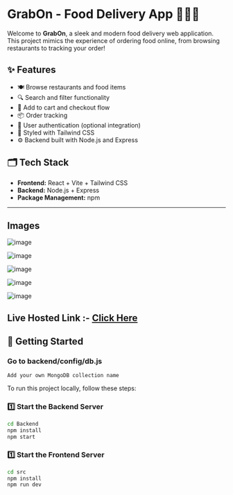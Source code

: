 # GrabOn - Food Delivery App 🍔🚴‍♂️

Welcome to **GrabOn**, a sleek and modern food delivery web application. This project mimics the experience of ordering food online, from browsing restaurants to tracking your order!

## ✨ Features

- 🍽 Browse restaurants and food items
- 🔍 Search and filter functionality
- 🛒 Add to cart and checkout flow
- 📦 Order tracking
- 🔐 User authentication (optional integration)
- 🎨 Styled with Tailwind CSS
- ⚙️ Backend built with Node.js and Express

## 🗂 Tech Stack

- **Frontend:** React + Vite + Tailwind CSS
- **Backend:** Node.js + Express
- **Package Management:** npm

---
## Images
![image](https://github.com/user-attachments/assets/85d81139-2bef-4344-a2eb-1acf667081d6)

![image](https://github.com/user-attachments/assets/cbfe4984-391b-418a-8ca5-9aa9892467ea)

![image](https://github.com/user-attachments/assets/dd5912d4-dd59-45d7-9366-e2a2d0421376)

![image](https://github.com/user-attachments/assets/e435604d-58cf-424d-af71-ce70f7d21fea)

![image](https://github.com/user-attachments/assets/a11db9d1-8ec4-4bd0-b853-3687a730bdab)




## Live Hosted Link :- <a href="https://grab-on-food-delivery.vercel.app/" target="_blank">Click Here</a>



## 🚀 Getting Started

### Go to backend/config/db.js 
```Add your own MongoDB collection name```

To run this project locally, follow these steps:

### 1️⃣ Start the Backend Server

```bash
cd Backend
npm install
npm start
```

### 1️⃣ Start the Frontend Server

```bash
cd src
npm install
npm run dev
```


